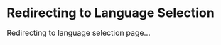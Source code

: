 # Redirecting to Language Selection

<div id="loading" style="font-size: 1.2em; margin-bottom: 1em;">
  Redirecting to language selection page...
</div>

<div id="fallback" style="display:none;">
  If you are not redirected automatically, click [here](../README.md).
</div>

<script>
  // Show fallback link after 3 seconds if redirect fails
  setTimeout(function () {
    document.getElementById('fallback').style.display = 'block';
  }, 3000);

  // Redirect to root (language selection)
  setTimeout(function () {
    window.location.href = "/";
  }, 1000);
</script>
